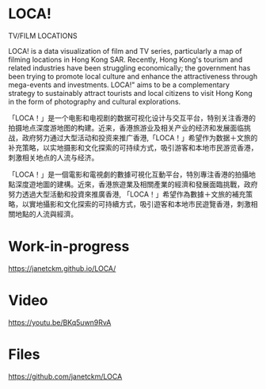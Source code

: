 # LOCA!
TV/FILM LOCATIONS

LOCA! is a data visualization of film and TV series, particularly a map of filming locations in Hong Kong SAR. Recently, Hong Kong's tourism and related industries have been struggling economically; the government has been trying to promote local culture and enhance the attractiveness through mega-events and investments. LOCA!" aims to be a complementary strategy to sustainably attract tourists and local citizens to visit Hong Kong in the form of photography and cultural explorations.

「LOCA！」是一个电影和电视剧的数据可视化设计与交互平台，特别关注香港的拍摄地点深度游地图的构建。近来，香港旅游业及相关产业的经济和发展面临挑战，政府努力通过大型活动和投资来推广香港,「LOCA！」希望作为数据＋文旅的补充策略，以实地摄影和文化探索的可持续方式，吸引游客和本地市民游览香港，刺激相关地点的人流与经济。

「LOCA！」是一個電影和電視劇的數據可視化互動平台，特別專注香港的拍攝地點深度遊地圖的建構。近來，香港旅遊業及相關產業的經濟和發展面臨挑戰，政府努力透過大型活動和投資來推廣香港, 「LOCA！」希望作為數據＋文旅的補充策略，以實地攝影和文化探索的可持續方式，吸引遊客和本地市民遊覽香港，刺激相關地點的人流與經濟。

# Work-in-progress
https://janetckm.github.io/LOCA/

# Video
https://youtu.be/BKq5uwn9RvA

# Files
https://github.com/janetckm/LOCA
